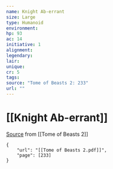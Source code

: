 ```yaml
---
name: Knight Ab-errant
size: Large
type: Humanoid
environment: 
hp: 93
ac: 14
initiative: 1
alignment: 
legendary: 
lair: 
unique: 
cr: 5
tags: 
source: "Tome of Beasts 2: 233"
url: ""
---
```

# [[Knight Ab-errant]]

[Source](zotero://open-pdf/library/items/9UQIAB6R?page=233) from [[Tome of Beasts 2]]

```pdf
{
	"url": "[[Tome of Beasts 2.pdf]]",
	"page": [233]
}
```

